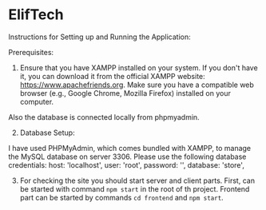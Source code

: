# ElifTech

Instructions for Setting up and Running the Application:

Prerequisites:

1. Ensure that you have XAMPP installed on your system. If you don't have it, you can download it from the official XAMPP website: https://www.apachefriends.org.
Make sure you have a compatible web browser (e.g., Google Chrome, Mozilla Firefox) installed on your computer.

Also the database is connected locally from phpmyadmin. 

2. Database Setup:

I have used PHPMyAdmin, which comes bundled with XAMPP, to manage the MySQL database on server 3306.
Please use the following database credentials:
  host: 'localhost',
  user: 'root',
  password: '',
  database: 'store',
  
3. For checking the site you should start server and client parts.
First, can be started with command `npm start` in the root of th project.
Frontend part can be started by commands `cd frontend` and `npm start`.
